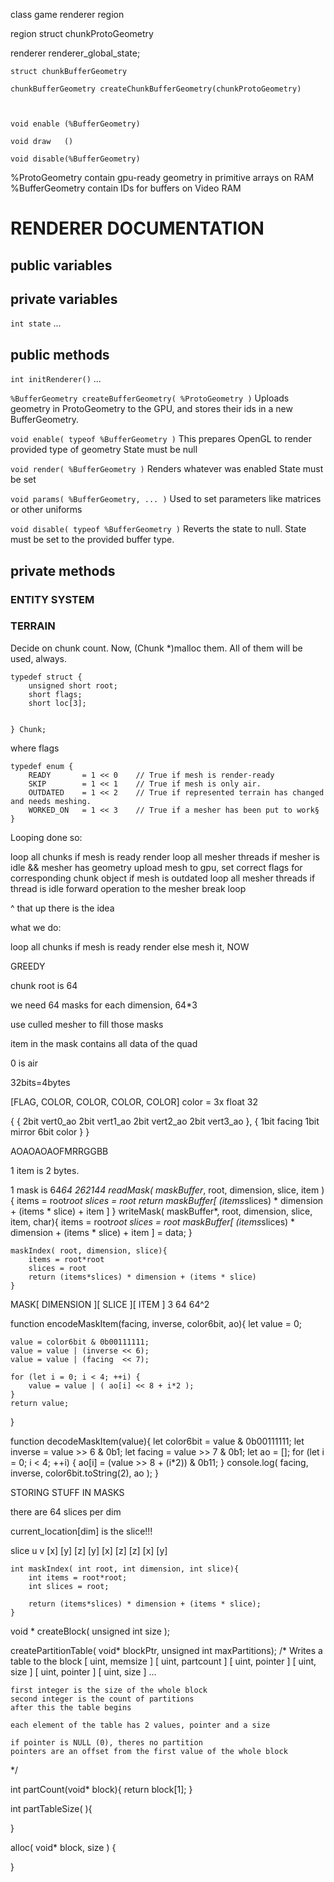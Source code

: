 class game
	renderer
	region




region
	struct chunkProtoGeometry


renderer
	renderer_global_state;

	struct chunkBufferGeometry
	
	chunkBufferGeometry createChunkBufferGeometry(chunkProtoGeometry)



	void enable (%BufferGeometry)

	void draw   ()

	void disable(%BufferGeometry)





%ProtoGeometry 	contain gpu-ready geometry in primitive arrays on RAM
%BufferGeometry contain IDs for buffers on Video RAM


# RENDERER DOCUMENTATION

## public variables

## private variables

`int state`
...

## public methods

`int initRenderer()`
...

`%BufferGeometry createBufferGeometry( %ProtoGeometry )`
Uploads geometry in ProtoGeometry to the GPU, and stores their ids in a new BufferGeometry.

`void enable( typeof %BufferGeometry )`
This prepares OpenGL to render provided type of geometry
State must be null

`void render( %BufferGeometry )`
Renders whatever was enabled
State must be set

`void params( %BufferGeometry, ... )`
Used to set parameters like matrices or other uniforms

`void disable( typeof %BufferGeometry )`
Reverts the state to null.
State must be set to the provided buffer type.





## private methods

















### ENTITY SYSTEM



### TERRAIN 

Decide on chunk count. Now, (Chunk *)malloc them. All of them will be used, always.

	typedef struct {
		unsigned short root;
		short flags;
		short loc[3];


	} Chunk;

where flags

	typedef enum {
		READY   	= 1 << 0	// True if mesh is render-ready
		SKIP		= 1 << 1	// True if mesh is only air.
		OUTDATED	= 1 << 2	// True if represented terrain has changed and needs meshing.
		WORKED_ON 	= 1 << 3	// True if a mesher has been put to work§	
	}



Looping done so:

loop all chunks
	if mesh is ready
		render
	loop all mesher threads
		if mesher is idle && mesher has geometry
			upload mesh to gpu, set correct flags for corresponding chunk object
	if mesh is outdated
		loop all mesher threads
			if thread is idle
				forward operation to the mesher
				break loop




^ that up there is the idea

what we do:

loop all chunks
	if mesh is ready
		render
	else
		mesh it, NOW








GREEDY

chunk root is 64

we need 64 masks for each dimension, 64*3

use culled mesher to fill those masks

item in the mask contains all data of the quad

0 is air

32bits=4bytes

[FLAG, COLOR, COLOR, COLOR, COLOR]
color = 3x float 32

{
	{
		2bit vert0_ao
		2bit vert1_ao
		2bit vert2_ao
		2bit vert3_ao
	},
	{
		1bit facing
		1bit mirror
		6bit color
	}
}

AOAOAOAOFMRRGGBB

1 item is 2 bytes.

1 mask is 64*64
											  262144
	readMask( maskBuffer*, root, dimension, slice, item ){
		items = root*root
		slices = root
		return maskBuffer[ (items*slices) * dimension + (items * slice) + item ]
	}
	writeMask( maskBuffer*, root, dimension, slice, item, char){
		items = root*root
		slices = root
		maskBuffer[ (items*slices) * dimension + (items * slice) + item ] = data;
	}

	maskIndex( root, dimension, slice){
		items = root*root
		slices = root
		return (items*slices) * dimension + (items * slice)
	}

		
MASK[ DIMENSION ][ SLICE ][ ITEM ]
		  3			64	    64^2


function encodeMaskItem(facing, inverse, color6bit, ao){
	let value = 0;

	value = color6bit & 0b00111111;
	value = value | (inverse << 6);
	value = value | (facing  << 7);

	for (let i = 0; i < 4; ++i) {
		value = value | ( ao[i] << 8 + i*2 );
	}
	return value;
}

function decodeMaskItem(value){
	let color6bit = value & 0b00111111;
	let inverse = value >> 6 & 0b1;
	let facing  = value >> 7 & 0b1;
	let ao = [];
	for (let i = 0; i < 4; ++i) {
		ao[i] = (value >> 8 + (i*2)) & 0b11;
	}
	console.log(
		facing,
		inverse,
		color6bit.toString(2),
		ao
	);
}


STORING STUFF IN MASKS

there are 64 slices per dim

current_location[dim] is the slice!!!


slice u v
 [x] [y] [z]
 [y] [x] [z]
 [z] [x] [y]



	int maskIndex( int root, int dimension, int slice){
		int items = root*root;
		int slices = root;
		
		return (items*slices) * dimension + (items * slice);
	}



<!-- MEMORY MANAGER, 6.9.2017 -->


void * createBlock( unsigned int size );

createPartitionTable( void* blockPtr, unsigned int maxPartitions);
/*
	Writes a table to the block
	[ uint, memsize ] [ uint, partcount ]
	[ uint, pointer ] [ uint, size  ]
	[ uint, pointer ] [ uint, size  ]
	...

	first integer is the size of the whole block
	second integer is the count of partitions
	after this the table begins

	each element of the table has 2 values, pointer and a size

	if pointer is NULL (0), theres no partition
	pointers are an offset from the first value of the whole block


*/

int partCount(void* block){
	return block[1];
}

int partTableSize(
){
	
}

alloc( void* block, size ) {
	
	

}